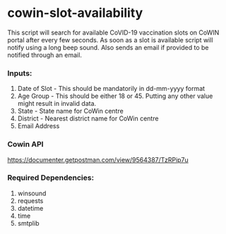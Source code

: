 # cowin-slot-availability

This script will search for available CoVID-19 vaccination slots on CoWIN portal after every few seconds. As soon as a slot is available script will notify using a long beep sound.
Also sends an email if provided to be notified through an email.

### Inputs:
1. Date of Slot - This should be mandatorily in dd-mm-yyyy format
2. Age Group - This should be either 18 or 45. Putting any other value might result in invalid data.
3. State - State name for CoWin centre
4. District - Nearest district name for CoWin centre
5. Email Address

### Cowin API
https://documenter.getpostman.com/view/9564387/TzRPip7u

### Required Dependencies:
1. winsound
2. requests
3. datetime
4. time
5. smtplib
